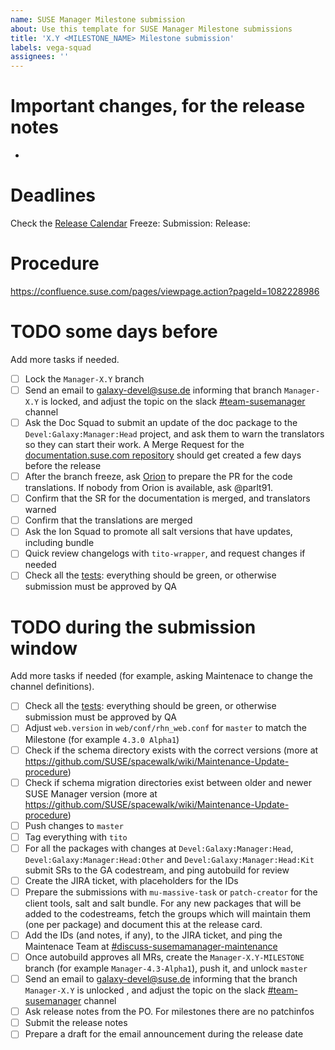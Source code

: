 ```yaml
---
name: SUSE Manager Milestone submission
about: Use this template for SUSE Manager Milestone submissions
title: 'X.Y <MILESTONE_NAME> Milestone submission'
labels: vega-squad
assignees: ''
---
```


# Important changes, for the release notes

- 

# Deadlines

Check the [Release Calendar](https://confluence.suse.com/display/SUSEMANAGER/Release+calendar)
Freeze: 
Submission: 
Release: 

# Procedure

https://confluence.suse.com/pages/viewpage.action?pageId=1082228986

# TODO some days before

Add more tasks if needed.

- [ ] Lock the `Manager-X.Y` branch
- [ ] Send an email to galaxy-devel@suse.de informing that branch `Manager-X.Y` is locked, and adjust the topic on the slack [#team-susemanager](https://app.slack.com/client/T02863RC2AC/C02D78LLS04) channel
- [ ] Ask the Doc Squad to submit an update of the doc package to the `Devel:Galaxy:Manager:Head` project, and ask them to warn the translators so they can start their work. A Merge Request for the [documentation.suse.com repository](https://gitlab.suse.de/susedoc/docserv-external-tree-suma) should get created a few days before the release
- [ ] After the branch freeze, ask [Orion](https://suse.slack.com/archives/C02DDMY6R0R) to prepare the PR for the code translations. If nobody from Orion is available, ask @parlt91.
- [ ] Confirm that the SR for the documentation is merged, and translators warned
- [ ] Confirm that the translations are merged
- [ ] Ask the Ion Squad to promote all salt versions that have updates, including bundle
- [ ] Quick review changelogs with `tito-wrapper`, and request changes if needed
- [ ] Check all the [tests](https://ci.suse.de/view/Manager/view/Manager-Head/): everything should be green, or otherwise submission must be approved by QA

# TODO during the submission window

Add more tasks if needed (for example, asking Maintenace to change the channel definitions).

- [ ] Check all the [tests](https://ci.suse.de/view/Manager/view/Manager-Head/): everything should be green, or otherwise submission must be approved by QA
- [ ] Adjust `web.version` in `web/conf/rhn_web.conf` for `master` to match the Milestone (for example `4.3.0 Alpha1`)
- [ ] Check if the schema directory exists with the correct versions (more at https://github.com/SUSE/spacewalk/wiki/Maintenance-Update-procedure)
- [ ] Check if schema migration directories exist between older and newer SUSE Manager version (more at https://github.com/SUSE/spacewalk/wiki/Maintenance-Update-procedure)
- [ ] Push changes to `master`
- [ ] Tag everything with `tito`
- [ ] For all the packages with changes at `Devel:Galaxy:Manager:Head`, `Devel:Galaxy:Manager:Head:Other` and `Devel:Galaxy:Manager:Head:Kit` submit SRs to the GA codestream, and ping autobuild for review
- [ ] Create the JIRA ticket, with placeholders for the IDs
- [ ] Prepare the submissions with `mu-massive-task` or `patch-creator` for the client tools, salt and salt bundle. For any new packages that will be added to the codestreams, fetch the groups which will maintain them (one per package) and document this at the release card.
- [ ] Add the IDs (and notes, if any), to the JIRA ticket, and ping the Maintenace Team at [#discuss-susemamanager-maintenance](https://app.slack.com/client/T02863RC2AC/C02DEF2U0E5)
- [ ] Once autobuild approves all MRs, create the `Manager-X.Y-MILESTONE` branch (for example `Manager-4.3-Alpha1`), push it, and unlock `master`
- [ ] Send an email to galaxy-devel@suse.de informing that the branch `Manager-X.Y` is unlocked , and adjust the topic on the slack [#team-susemanager](https://app.slack.com/client/T02863RC2AC/C02D78LLS04) channel
- [ ] Ask release notes from the PO. For milestones there are no patchinfos
- [ ] Submit the release notes
- [ ] Prepare a draft for the email announcement during the release date
